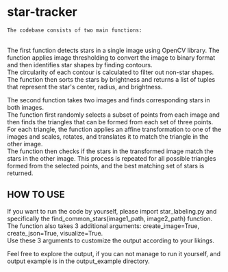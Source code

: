 # star-tracker
    The codebase consists of two main functions:
<br>The first function detects stars in a single image using OpenCV library. The function applies image thresholding to convert the image to binary format and then identifies star shapes by finding contours. <br>
The circularity of each contour is calculated to filter out non-star shapes. The function then sorts the stars by brightness and returns a list of tuples that represent the star's center, radius, and brightness. <br>

The second function takes two images and finds corresponding stars in both images.<br>
The function first randomly selects a subset of points from each image and then finds the triangles that can be formed from each set of three points. For each triangle, the function applies an affine transformation to one of the images and scales, rotates, and translates it to match the triangle in the other image.<br>
The function then checks if the stars in the transformed image match the stars in the other image. This process is repeated for all possible triangles formed from the selected points, and the best matching set of stars is returned. <br>


## HOW TO USE
If you want to run the code by yourself, please import star_labeling.py and specifically the find_common_stars(image1_path, image2_path) function. <br> 
The function also takes 3 additional arguments: create_image=True, create_json=True, visualize=True. <br>
Use these 3 arguments to customize the output according to your likings. <br>

Feel free to explore the output, if you can not manage to run it yourself, and output example is in the output_example directory. <br> 